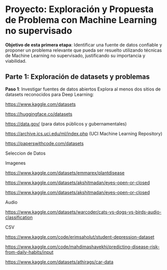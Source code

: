 # Proyecto: Exploración y Propuesta de Problema con Machine Learning no supervisado

 **Objetivo de esta primera etapa**:
Identificar una fuente de datos confiable y proponer un problema relevante que pueda ser resuelto utilizando técnicas de Machine Learning no supervisado, justificando su importancia y viabilidad.

## Parte 1: Exploración de datasets y problemas

**Paso 1**: Investigar fuentes de datos abiertos
Explora al menos dos sitios de datasets reconocidos para Deep Learning:

https://www.kaggle.com/datasets

https://huggingface.co/datasets

https://data.gov/ (para datos públicos y gubernamentales)

https://archive.ics.uci.edu/ml/index.php (UCI Machine Learning Repository)

https://paperswithcode.com/datasets

Seleccion de Datos

Imagenes

https://www.kaggle.com/datasets/emmarex/plantdisease

https://www.kaggle.com/datasets/akshitmadan/eyes-open-or-closed

https://www.kaggle.com/datasets/akshitmadan/eyes-open-or-closed


Audio

https://www.kaggle.com/datasets/warcoder/cats-vs-dogs-vs-birds-audio-classification

CSV

https://www.kaggle.com/code/erimsaholut/student-depression-dataset

https://www.kaggle.com/code/mahdimashayekhi/predicting-disease-risk-from-daily-habits/input

https://www.kaggle.com/datasets/athirags/car-data

